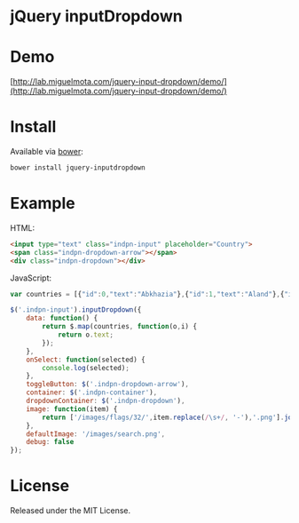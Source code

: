 # jQuery inputDropdown

# Demo

[http://lab.miguelmota.com/jquery-input-dropdown/demo/](http://lab.miguelmota.com/jquery-input-dropdown/demo/)

# Install

Available via [bower](http://bower.io/):

```bash
bower install jquery-inputdropdown
```

# Example

HTML:

```html
<input type="text" class="indpn-input" placeholder="Country">
<span class="indpn-dropdown-arrow"></span>
<div class="indpn-dropdown"></div>
```

JavaScript:

```javascript
var countries = [{"id":0,"text":"Abkhazia"},{"id":1,"text":"Aland"},{"id":2,"text":"Albania"}];

$('.indpn-input').inputDropdown({
    data: function() {
        return $.map(countries, function(o,i) {
            return o.text;
        });
    },
    onSelect: function(selected) {
        console.log(selected);
    },
    toggleButton: $('.indpn-dropdown-arrow'),
    container: $('.indpn-container'),
    dropdownContainer: $('.indpn-dropdown'),
    image: function(item) {
        return ['/images/flags/32/',item.replace(/\s+/, '-'),'.png'].join('');
    },
    defaultImage: '/images/search.png',
    debug: false
});
```

# License

Released under the MIT License.

